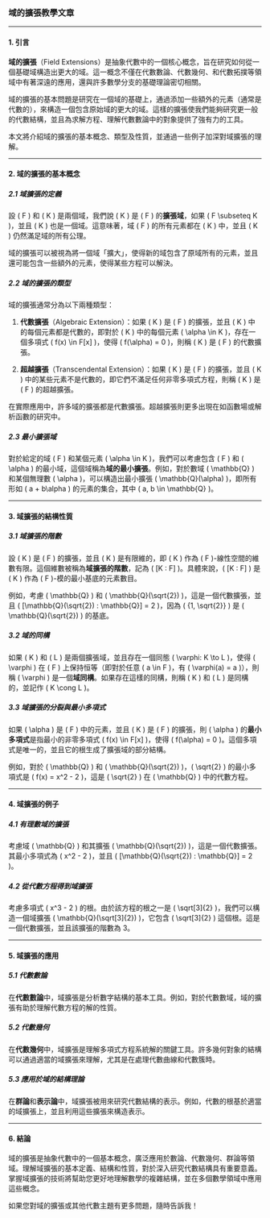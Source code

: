 ### 域的擴張教學文章

---

#### 1. 引言

**域的擴張**（Field Extensions）是抽象代數中的一個核心概念，旨在研究如何從一個基礎域構造出更大的域。這一概念不僅在代數數論、代數幾何、和代數拓撲等領域中有著深遠的應用，還與許多數學分支的基礎理論密切相關。

域的擴張的基本問題是研究在一個域的基礎上，通過添加一些額外的元素（通常是代數的），來構造一個包含原始域的更大的域。這樣的擴張使我們能夠研究更一般的代數結構，並且為求解方程、理解代數數論中的對象提供了強有力的工具。

本文將介紹域的擴張的基本概念、類型及性質，並通過一些例子加深對域擴張的理解。

---

#### 2. 域的擴張的基本概念

##### 2.1 域擴張的定義

設 \( F \) 和 \( K \) 是兩個域，我們說 \( K \) 是 \( F \) 的**擴張域**，如果 \( F \subseteq K \)，並且 \( K \) 也是一個域。這意味著，域 \( F \) 的所有元素都在 \( K \) 中，並且 \( K \) 仍然滿足域的所有公理。

域的擴張可以被視為將一個域「擴大」，使得新的域包含了原域所有的元素，並且還可能包含一些額外的元素，使得某些方程可以解決。

##### 2.2 域的擴張的類型

域的擴張通常分為以下兩種類型：

1. **代數擴張**（Algebraic Extension）：如果 \( K \) 是 \( F \) 的擴張，並且 \( K \) 中的每個元素都是代數的，即對於 \( K \) 中的每個元素 \( \alpha \in K \)，存在一個多項式 \( f(x) \in F[x] \)，使得 \( f(\alpha) = 0 \)，則稱 \( K \) 是 \( F \) 的代數擴張。

2. **超越擴張**（Transcendental Extension）：如果 \( K \) 是 \( F \) 的擴張，並且 \( K \) 中的某些元素不是代數的，即它們不滿足任何非零多項式方程，則稱 \( K \) 是 \( F \) 的超越擴張。

在實際應用中，許多域的擴張都是代數擴張。超越擴張則更多出現在如函數場或解析函數的研究中。

##### 2.3 最小擴張域

對於給定的域 \( F \) 和某個元素 \( \alpha \in K \)，我們可以考慮包含 \( F \) 和 \( \alpha \) 的最小域，這個域稱為**域的最小擴張**。例如，對於數域 \( \mathbb{Q} \) 和某個無理數 \( \alpha \)，可以構造出最小擴張 \( \mathbb{Q}(\alpha) \)，即所有形如 \( a + b\alpha \) 的元素的集合，其中 \( a, b \in \mathbb{Q} \)。

---

#### 3. 域擴張的結構性質

##### 3.1 域擴張的階數

設 \( K \) 是 \( F \) 的擴張，並且 \( K \) 是有限維的，即 \( K \) 作為 \( F \)-線性空間的維數有限。這個維數被稱為**域擴張的階數**，記為 \( [K : F] \)。具體來說，\( [K : F] \) 是 \( K \) 作為 \( F \)-模的最小基底的元素數目。

例如，考慮 \( \mathbb{Q} \) 和 \( \mathbb{Q}(\sqrt{2}) \)，這是一個代數擴張，並且 \( [\mathbb{Q}(\sqrt{2}) : \mathbb{Q}] = 2 \)，因為 \( \{1, \sqrt{2}\} \) 是 \( \mathbb{Q}(\sqrt{2}) \) 的基底。

##### 3.2 域的同構

如果 \( K \) 和 \( L \) 是兩個擴張域，並且存在一個同態 \( \varphi: K \to L \)，使得 \( \varphi \) 在 \( F \) 上保持恒等（即對於任意 \( a \in F \)，有 \( \varphi(a) = a \)），則稱 \( \varphi \) 是一個**域同構**。如果存在這樣的同構，則稱 \( K \) 和 \( L \) 是同構的，並記作 \( K \cong L \)。

##### 3.3 域擴張的分裂與最小多項式

如果 \( \alpha \) 是 \( F \) 中的元素，並且 \( K \) 是 \( F \) 的擴張，則 \( \alpha \) 的**最小多項式**是指最小的非零多項式 \( f(x) \in F[x] \)，使得 \( f(\alpha) = 0 \)。這個多項式是唯一的，並且它的根生成了擴張域的部分結構。

例如，對於 \( \mathbb{Q} \) 和 \( \mathbb{Q}(\sqrt{2}) \)，\( \sqrt{2} \) 的最小多項式是 \( f(x) = x^2 - 2 \)，這是 \( \sqrt{2} \) 在 \( \mathbb{Q} \) 中的代數方程。

---

#### 4. 域擴張的例子

##### 4.1 有理數域的擴張

考慮域 \( \mathbb{Q} \) 和其擴張 \( \mathbb{Q}(\sqrt{2}) \)，這是一個代數擴張。其最小多項式為 \( x^2 - 2 \)，並且 \( [\mathbb{Q}(\sqrt{2}) : \mathbb{Q}] = 2 \)。

##### 4.2 從代數方程得到域擴張

考慮多項式 \( x^3 - 2 \) 的根。由於該方程的根之一是 \( \sqrt[3]{2} \)，我們可以構造一個域擴張 \( \mathbb{Q}(\sqrt[3]{2}) \)，它包含 \( \sqrt[3]{2} \) 這個根。這是一個代數擴張，並且該擴張的階數為 3。

---

#### 5. 域擴張的應用

##### 5.1 代數數論

在**代數數論**中，域擴張是分析數字結構的基本工具。例如，對於代數數域，域的擴張有助於理解代數方程的解的性質。

##### 5.2 代數幾何

在**代數幾何**中，域擴張是理解多項式方程系統解的關鍵工具。許多幾何對象的結構可以通過適當的域擴張來理解，尤其是在處理代數曲線和代數簇時。

##### 5.3 應用於域的結構理論

在**群論**和**表示論**中，域擴張被用來研究代數結構的表示。例如，代數的根基於適當的域擴張上，並且利用這些擴張來構造表示。

---

#### 6. 結論

域的擴張是抽象代數中的一個基本概念，廣泛應用於數論、代數幾何、群論等領域。理解域擴張的基本定義、結構和性質，對於深入研究代數結構具有重要意義。掌握域擴張的技術將幫助您更好地理解數學的複雜結構，並在多個數學領域中應用這些概念。

如果您對域的擴張或其他代數主題有更多問題，隨時告訴我！
